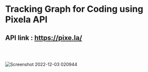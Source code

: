 # Tracking Graph for Coding using Pixela API

## API link : https://pixe.la/

<br>
<br>

![Screenshot 2022-12-03 020944](https://user-images.githubusercontent.com/49407545/205377643-e40de07b-aa7c-4588-8b69-85597d654cbd.png)